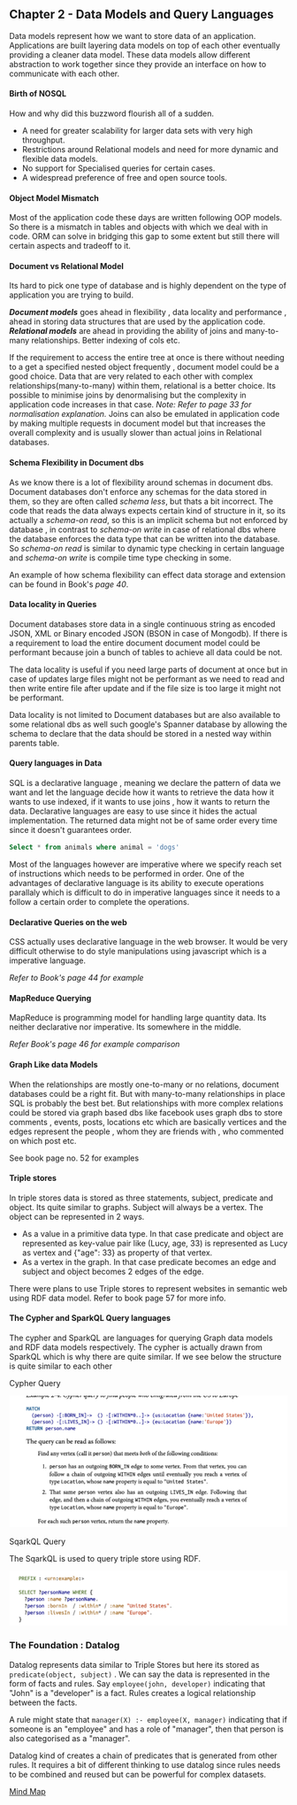 ## Chapter 2 - Data Models and Query Languages

Data models represent how we want to store data of an application. Applications are built layering data models on top of each other eventually providing a cleaner data model. These data models allow different abstraction to work together since they provide an interface on how to communicate with each other.

#### Birth of NOSQL

How and why did this buzzword flourish all of a sudden. 
- A need for greater scalability for larger data sets with very high throughput.
- Restrictions around Relational models and need for more dynamic and flexible data models.
- No support for Specialised queries for certain cases.
- A widespread preference of free and open source tools.

#### Object Model Mismatch

Most of the application code these days are written following OOP models. So there is a mismatch in tables and objects with which we deal with in code. ORM can solve in bridging this gap to some extent but still there will certain aspects and tradeoff to it.

#### Document vs Relational Model

Its hard to pick one type of database and is highly dependent on the type of application you are trying to build.

***Document models*** goes ahead in flexibility , data locality and performance , ahead in storing data structures that are used by the application code.
***Relational models*** are ahead in providing the ability of joins and many-to-many relationships. Better indexing of cols etc.

If the requirement to access the entire tree at once is there without needing to a get a specified nested object frequently , document model could be a good choice.
Data that are very related to each other with complex relationships(many-to-many) within them, relational is a better choice.
Its possible to minimise joins by denormalising but the complexity in application code increases in that case.
*Note: Refer to page 33 for normalisation explanation.*
Joins can also be emulated in application code by making multiple requests in document model but that increases the overall complexity and is usually slower than actual joins in Relational databases.

#### Schema Flexibility in Document dbs

As we know there is a lot of flexibility around schemas in document dbs. Document databases don't enforce any schemas for the data stored in them, so they are often called *schema less*, but thats a bit incorrect. 
The code that reads the data always expects certain kind of structure in it, so its actually a *schema-on read*, so this is an implicit schema but not enforced by database , in contrast to *schema-on write* in case of relational dbs where the database enforces the data type that can be written into the database.
So *schema-on read* is similar to dynamic type checking in certain language and *schema-on write* is compile time type checking in some. 

An example of how schema flexibility can effect data storage and extension can be found in Book's *page 40*. 

#### Data locality in Queries

Document databases store data in a single continuous string as encoded JSON, XML or Binary encoded JSON (BSON in case of Mongodb). If there is a requirement to load the entire document document model could be performant because join a bunch of tables to achieve all data could be not. 

The data locality is useful if you need large parts of document at once but in case of updates large files might not be performant as we need to read and then write entire file after update and if the file size is too large it might not be performant. 

Data locality is not limited to Document databases but are also available to some relational dbs as well such google's Spanner database by allowing the schema to declare that the data should be stored in a nested way within parents table. 

#### Query languages in Data

SQL is a declarative language , meaning we declare the pattern of data we want and let the language decide how it wants to retrieve the data how it wants to use indexed, if it wants to use joins , how it wants to return the data. 
Declarative languages are easy to use since it hides the actual implementation. 
The returned data might not be of same order every time since it doesn't guarantees order.

```sql
Select * from animals where animal = 'dogs'
```

Most of the languages however are imperative where we specify reach set of instructions which needs to be performed in order. 
One of the advantages of declarative language is its ability to execute operations parallaly which is difficult to do in imperative languages since it needs to a follow a certain order to complete the operations.

#### Declarative Queries on the web

CSS actually uses declarative language in the web browser. It would be very difficult otherwise to do style manipulations using javascript which is a imperative language. 

*Refer to Book's page 44 for example*

#### MapReduce Querying 

MapReduce is programming model for handling large quantity data. Its neither declarative nor imperative. Its somewhere in the middle.

*Refer Book's page 46 for example comparison*  

#### Graph Like data Models

When the relationships are mostly one-to-many or no relations, document databases could be a right fit. But with many-to-many relationships in place SQL is probably the best bet.
But relationships with more complex relations could be stored via graph based dbs like facebook uses graph dbs to store comments , events, posts, locations etc which are basically vertices  and the edges represent the people , whom they are friends with , who commented on which post etc.

See book page no. 52 for examples

#### Triple stores

In triple stores data is stored as three statements, subject, predicate and object. Its quite similar to graphs. Subject will always be a vertex. The object can be represented in 2 ways.

- As a value in a primitive data type. In that case predicate and object are represented as key-value pair like (Lucy, age, 33) is represented as Lucy as vertex and  {"age": 33} as property of that vertex. 
- As a vertex in the graph. In that case predicate becomes an edge and subject and object becomes 2 edges of the edge.

There were plans to use Triple stores to represent websites in semantic web using RDF data model. Refer to book page 57 for more info. 

#### The Cypher and SparkQL Query languages

The cypher and SparkQL are languages for querying Graph data models and RDF data models respectively. The cypher is actually drawn from SparkQL which is why there are quite similar. 
If we see below the structure is quite similar to each other 

Cypher Query

![alt text](/resources/Screenshot%202024-03-12%20at%2010.52.44%20AM.png)

SqarkQL Query 

The SqarkQL is used to query triple store using RDF.

![alt text](/resources/Screenshot%202024-03-12%20at%2010.53.39%20AM.png)

### The Foundation : Datalog

Datalog represents data similar to Triple Stores but here its stored as `predicate(object, subject)` . We can say the data is represented in the form of facts and rules. 
Say `employee(john, developer)` indicating that "John" is a "developer" is a fact. 
Rules creates a logical relationship between the facts. 

A rule might state that `manager(X) :- employee(X, manager)` indicating that if someone is an "employee" and has a role of "manager", then that person is also categorised as a "manager".

 Datalog kind of creates a chain of predicates that is generated from other rules. It requires a bit of different thinking to use datalog since rules needs to be combined and reused but can be powerful for complex datasets. 



[Mind Map](https://trunin.com/en/2021/12/designing-data-intensive-apps-part02/images/_hu746bba5dfb826d8cbcee0ea76b1b56f6_857685_93d2cd8d4ea25f5444447d4d7cdc6185.webp) 
